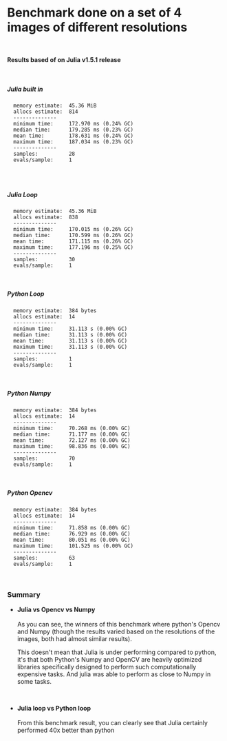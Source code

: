# Benchmark done on a set of 4 images of different resolutions

<br>

**Results based of on Julia v1.5.1 release**

<br>

##### Julia built in

```
  memory estimate:  45.36 MiB
  allocs estimate:  814
  --------------
  minimum time:     172.970 ms (0.24% GC)
  median time:      179.285 ms (0.23% GC)
  mean time:        178.631 ms (0.24% GC)
  maximum time:     187.034 ms (0.23% GC)
  --------------
  samples:          28
  evals/sample:     1


```

<br>

##### Julia Loop

```
  memory estimate:  45.36 MiB
  allocs estimate:  838
  --------------
  minimum time:     170.015 ms (0.26% GC)
  median time:      170.599 ms (0.26% GC)
  mean time:        171.115 ms (0.26% GC)
  maximum time:     177.196 ms (0.25% GC)
  --------------
  samples:          30
  evals/sample:     1

```

<br>

##### Python Loop

```
  memory estimate:  384 bytes
  allocs estimate:  14
  --------------
  minimum time:     31.113 s (0.00% GC)
  median time:      31.113 s (0.00% GC)
  mean time:        31.113 s (0.00% GC)
  maximum time:     31.113 s (0.00% GC)
  --------------
  samples:          1
  evals/sample:     1

```

<br>

##### Python Numpy

```
  memory estimate:  384 bytes
  allocs estimate:  14
  --------------
  minimum time:     70.268 ms (0.00% GC)
  median time:      71.177 ms (0.00% GC)
  mean time:        72.127 ms (0.00% GC)
  maximum time:     98.836 ms (0.00% GC)
  --------------
  samples:          70
  evals/sample:     1

```

<br>

##### Python Opencv

```
  memory estimate:  384 bytes
  allocs estimate:  14
  --------------
  minimum time:     71.858 ms (0.00% GC)
  median time:      76.929 ms (0.00% GC)
  mean time:        80.051 ms (0.00% GC)
  maximum time:     101.525 ms (0.00% GC)
  --------------
  samples:          63
  evals/sample:     1

```

<br>

### Summary

- **Julia vs Opencv vs Numpy**
  <br>
  <br>
  As you can see, the winners of this benchmark where python's Opencv and Numpy (though the results varied based on the
  resolutions of the images, both had almost similar results).

  This doesn't mean that Julia is under performing compared to python, it's that both Python's Numpy and OpenCV are
  heavily optimized libraries specifically designed to perform such computationally expensive tasks. And julia was able
  to perform as close to Numpy in some tasks.

<br>

- **Julia loop vs Python loop**
  <br>
  <br>
  From this benchmark result, you can clearly see that Julia certainly performed 40x better than python
